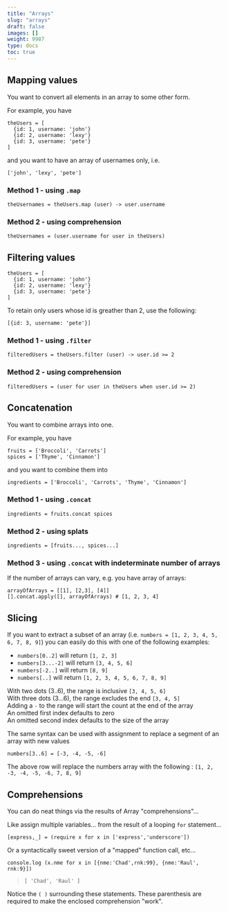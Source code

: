 ```yaml
---
title: "Arrays"
slug: "arrays"
draft: false
images: []
weight: 9987
type: docs
toc: true
---
```


## Mapping values
You want to convert all elements in an array to some other form.

For example, you have

    theUsers = [
      {id: 1, username: 'john'}
      {id: 2, username: 'lexy'}
      {id: 3, username: 'pete'}
    ]

and you want to have an array of usernames only, i.e.

    ['john', 'lexy', 'pete']

### Method 1 - using `.map`

    theUsernames = theUsers.map (user) -> user.username

### Method 2 - using comprehension

    theUsernames = (user.username for user in theUsers)

## Filtering values
    theUsers = [
      {id: 1, username: 'john'}
      {id: 2, username: 'lexy'}
      {id: 3, username: 'pete'}
    ]

To retain only users whose id is greather than 2, use the following:

    [{id: 3, username: 'pete'}]

### Method 1 - using `.filter`

    filteredUsers = theUsers.filter (user) -> user.id >= 2

### Method 2 - using comprehension

    filteredUsers = (user for user in theUsers when user.id >= 2)

## Concatenation
You want to combine arrays into one.

For example, you have

    fruits = ['Broccoli', 'Carrots']
    spices = ['Thyme', 'Cinnamon']

and you want to combine them into

    ingredients = ['Broccoli', 'Carrots', 'Thyme', 'Cinnamon']

### Method 1 - using `.concat`

    ingredients = fruits.concat spices

### Method 2 - using splats

    ingredients = [fruits..., spices...] 

### Method 3 - using `.concat` with indeterminate number of arrays

If the number of arrays can vary, e.g. you have array of arrays:

    arrayOfArrays = [[1], [2,3], [4]]
    [].concat.apply([], arrayOfArrays) # [1, 2, 3, 4]

## Slicing
If you want to extract a subset of an array (i.e. `numbers = [1, 2, 3, 4, 5, 6, 7, 8, 9]`) you can easily do this with one of the following examples:

- `numbers[0..2]` will return `[1, 2, 3]`
- `numbers[3...-2]` will return `[3, 4, 5, 6]`
- `numbers[-2..]` will return `[8, 9]`
- `numbers[..]` will return `[1, 2, 3, 4, 5, 6, 7, 8, 9]`

With two dots (3..6), the range is inclusive `[3, 4, 5, 6]`  
With three dots (3...6), the range excludes the end `[3, 4, 5]`  
Adding a `-` to the range will start the count at the end of the array  
An omitted first index defaults to zero  
An omitted second index defaults to the size of the array

The same syntax can be used with assignment to replace a segment of an array with new values

    numbers[3..6] = [-3, -4, -5, -6]

The above row will replace the numbers array with the following : `[1, 2, -3, -4, -5, -6, 7, 8, 9]`

## Comprehensions
You can do neat things via the results of Array "comprehensions"...

Like assign multiple variables... from the result of a looping `for` statement...

    [express,_] = (require x for x in ['express','underscore'])

Or a syntactically sweet version of a "mapped" function call, etc...

    console.log (x.nme for x in [{nme:'Chad',rnk:99}, {nme:'Raul', rnk:9}])

> `[ 'Chad', 'Raul' ]`

Notice the `( )` surrounding these statements.  These parenthesis are required to make the enclosed comprehension "work".

